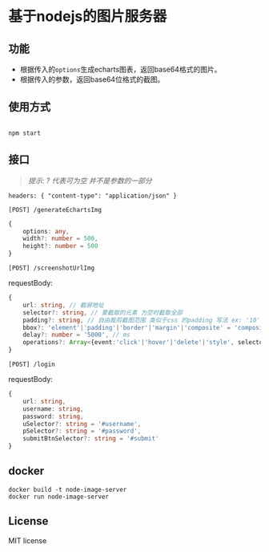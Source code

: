 # 基于nodejs的图片服务器

## 功能

- 根据传入的`options`生成echarts图表，返回base64格式的图片。
- 根据传入的参数，返回base64位格式的截图。

## 使用方式

``` shell

npm start

```

## 接口

> *提示: ? 代表可为空 并不是参数的一部分*

`headers: { "content-type": "application/json" }`

`[POST] /generateEchartsImg` 

``` typescript
{
    options: any,
    width?: number = 500,
    height?: number = 500
}
```

`[POST] /screenshotUrlImg`

requestBody: 
``` typescript
{
    url: string, // 截屏地址
    selector?: string, // 要截取的元素 为空时截取全部
    padding?: string, // 自由裁剪截图范围 类似于css 的padding 写法 ex: '10' 或者 '10 10' 或者 '10 10 10' 或者 '10 10 10 10'
    bbox?: 'element'|'padding'|'border'|'margin'|'composite' = 'composite', // 盒模型 决定元素的截取范围
    delay?: number = '5000', // ms
    operations?: Array<{event:'click'|'hover'|'delete'|'style', selector: string, value?: Array<Array<String>>}> // value 为 style的值 类似于 ['margin', '10px'] 当设置了operations时 会按照顺序执行完之后截屏，可以在这里触发点击事件，删除元素，更改样式，然后再截屏。
}
```

`[POST] /login`

requestBody: 
``` typescript
{
    url: string, 
    username: string, 
    password: string,
    uSelector?: string = '#username',
    pSelector?: string = '#password',
    submitBtnSelector?: string = '#submit'
}
```

## docker

```
docker build -t node-image-server
docker run node-image-server
```

## License

MIT license
